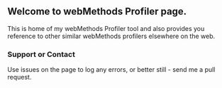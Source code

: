 ## Welcome to webMethods Profiler page.

This is  home of my webMethods Profiler tool and also provides you reference to other similar webMethods profilers elsewhere on the web.

### Support or Contact

Use issues on the page to log any errors, or better still - send me a pull request.
